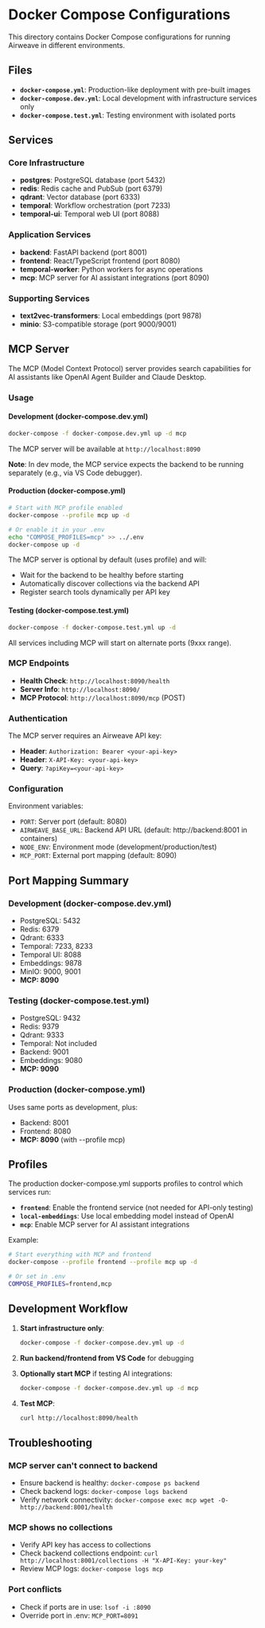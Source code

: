 # Docker Compose Configurations

This directory contains Docker Compose configurations for running Airweave in different environments.

## Files

- **`docker-compose.yml`**: Production-like deployment with pre-built images
- **`docker-compose.dev.yml`**: Local development with infrastructure services only
- **`docker-compose.test.yml`**: Testing environment with isolated ports

## Services

### Core Infrastructure
- **postgres**: PostgreSQL database (port 5432)
- **redis**: Redis cache and PubSub (port 6379)
- **qdrant**: Vector database (port 6333)
- **temporal**: Workflow orchestration (port 7233)
- **temporal-ui**: Temporal web UI (port 8088)

### Application Services
- **backend**: FastAPI backend (port 8001)
- **frontend**: React/TypeScript frontend (port 8080)
- **temporal-worker**: Python workers for async operations
- **mcp**: MCP server for AI assistant integrations (port 8090)

### Supporting Services
- **text2vec-transformers**: Local embeddings (port 9878)
- **minio**: S3-compatible storage (port 9000/9001)

## MCP Server

The MCP (Model Context Protocol) server provides search capabilities for AI assistants like OpenAI Agent Builder and Claude Desktop.

### Usage

#### Development (docker-compose.dev.yml)
```bash
docker-compose -f docker-compose.dev.yml up -d mcp
```

The MCP server will be available at `http://localhost:8090`

**Note**: In dev mode, the MCP service expects the backend to be running separately (e.g., via VS Code debugger).

#### Production (docker-compose.yml)
```bash
# Start with MCP profile enabled
docker-compose --profile mcp up -d

# Or enable it in your .env
echo "COMPOSE_PROFILES=mcp" >> ../.env
docker-compose up -d
```

The MCP server is optional by default (uses profile) and will:
- Wait for the backend to be healthy before starting
- Automatically discover collections via the backend API
- Register search tools dynamically per API key

#### Testing (docker-compose.test.yml)
```bash
docker-compose -f docker-compose.test.yml up -d
```

All services including MCP will start on alternate ports (9xxx range).

### MCP Endpoints

- **Health Check**: `http://localhost:8090/health`
- **Server Info**: `http://localhost:8090/`
- **MCP Protocol**: `http://localhost:8090/mcp` (POST)

### Authentication

The MCP server requires an Airweave API key:
- **Header**: `Authorization: Bearer <your-api-key>`
- **Header**: `X-API-Key: <your-api-key>`
- **Query**: `?apiKey=<your-api-key>`

### Configuration

Environment variables:
- `PORT`: Server port (default: 8080)
- `AIRWEAVE_BASE_URL`: Backend API URL (default: http://backend:8001 in containers)
- `NODE_ENV`: Environment mode (development/production/test)
- `MCP_PORT`: External port mapping (default: 8090)

## Port Mapping Summary

### Development (docker-compose.dev.yml)
- PostgreSQL: 5432
- Redis: 6379
- Qdrant: 6333
- Temporal: 7233, 8233
- Temporal UI: 8088
- Embeddings: 9878
- MinIO: 9000, 9001
- **MCP: 8090**

### Testing (docker-compose.test.yml)
- PostgreSQL: 9432
- Redis: 9379
- Qdrant: 9333
- Temporal: Not included
- Backend: 9001
- Embeddings: 9080
- **MCP: 9090**

### Production (docker-compose.yml)
Uses same ports as development, plus:
- Backend: 8001
- Frontend: 8080
- **MCP: 8090** (with --profile mcp)

## Profiles

The production docker-compose.yml supports profiles to control which services run:

- **`frontend`**: Enable the frontend service (not needed for API-only testing)
- **`local-embeddings`**: Use local embedding model instead of OpenAI
- **`mcp`**: Enable MCP server for AI assistant integrations

Example:
```bash
# Start everything with MCP and frontend
docker-compose --profile frontend --profile mcp up -d

# Or set in .env
COMPOSE_PROFILES=frontend,mcp
```

## Development Workflow

1. **Start infrastructure only**:
   ```bash
   docker-compose -f docker-compose.dev.yml up -d
   ```

2. **Run backend/frontend from VS Code** for debugging

3. **Optionally start MCP** if testing AI integrations:
   ```bash
   docker-compose -f docker-compose.dev.yml up -d mcp
   ```

4. **Test MCP**:
   ```bash
   curl http://localhost:8090/health
   ```

## Troubleshooting

### MCP server can't connect to backend
- Ensure backend is healthy: `docker-compose ps backend`
- Check backend logs: `docker-compose logs backend`
- Verify network connectivity: `docker-compose exec mcp wget -O- http://backend:8001/health`

### MCP shows no collections
- Verify API key has access to collections
- Check backend collections endpoint: `curl http://localhost:8001/collections -H "X-API-Key: your-key"`
- Review MCP logs: `docker-compose logs mcp`

### Port conflicts
- Check if ports are in use: `lsof -i :8090`
- Override port in .env: `MCP_PORT=8091`

